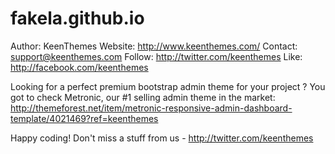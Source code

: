 # fakela.github.io
Author: 		KeenThemes
Website: 		http://www.keenthemes.com/
Contact: 		support@keenthemes.com
Follow: 		http://twitter.com/keenthemes
Like: 			http://facebook.com/keenthemes

Looking for a perfect premium bootstrap admin theme for your project ? You got to check Metronic, our #1 selling admin theme in the market: 
http://themeforest.net/item/metronic-responsive-admin-dashboard-template/4021469?ref=keenthemes

Happy coding!  Don't miss a stuff from us - http://twitter.com/keenthemes
